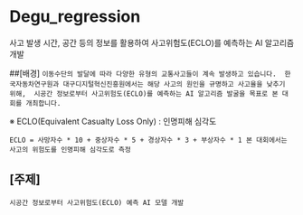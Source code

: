 # Degu_regression
사고 발생 시간, 공간 등의 정보를 활용하여 사고위험도(ECLO)를 예측하는 AI 알고리즘 개발

##[배경]
`이동수단의 발달에 따라 다양한 유형의 교통사고들이 계속 발생하고 있습니다. 
한국자동차연구원과 대구디지털혁신진흥원에서는 해당 사고의 원인을 규명하고 사고율을 낮추기 위해, 
시공간 정보로부터 사고위험도(ECLO)를 예측하는 AI 알고리즘 발굴을 목표로 본 대회를 개최합니다.`

※ ECLO(Equivalent Casualty Loss Only) : 인명피해 심각도

`ECLO = 사망자수 * 10 + 중상자수 * 5 + 경상자수 * 3 + 부상자수 * 1
본 대회에서는 사고의 위험도를 인명피해 심각도로 측정`

## [주제]
`시공간 정보로부터 사고위험도(ECLO) 예측 AI 모델 개발`

